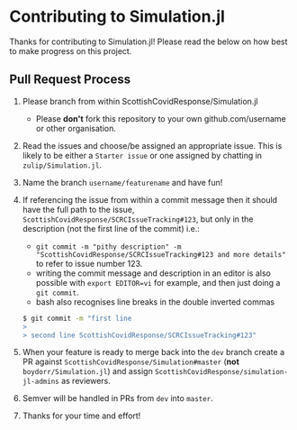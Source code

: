 # Contributing to Simulation.jl

Thanks for contributing to Simulation.jl! Please read the below on how best to make progress on this project.

## Pull Request Process


1. Please branch from within ScottishCovidResponse/Simulation.jl 

   - Please **don't** fork this repository to your own github.com/username or other organisation.

2. Read the issues and choose/be assigned an appropriate issue. This is likely to be either a `Starter issue` or one assigned by chatting in `zulip/Simulation.jl`.

3. Name the branch `username/featurename` and have fun!

4. If referencing the issue from within a commit message then it should have the full path to the issue, `ScottishCovidResponse/SCRCIssueTracking#123`, but only in the description (not the first line of the commit) i.e.:

   - `git commit -m "pithy description" -m "ScottishCovidResponse/SCRCIssueTracking#123 and more details"` to refer to issue number 123. 
   - writing the commit message and description in an editor is also possible with `export EDITOR=vi` for example, and then just doing a `git commit`. 
   - bash also recognises line breaks in the double inverted commas

   ```bash
   $ git commit -m "first line
   >
   > second line ScottishCovidResponse/SCRCIssueTracking#123"
   ```

5. When your feature is ready to merge back into the `dev` branch create a PR against  `ScottishCovidResponse/Simulation#master` (**not** `boydorr/Simulation.jl`) and assign `ScottishCovidResponse/simulation-jl-admins` as reviewers.

6. Semver will be handled in PRs from `dev` into `master`.

7. Thanks for your time and effort!

